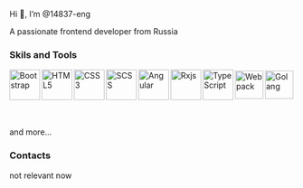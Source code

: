 Hi 👋, I’m @14837-eng

A passionate frontend developer from Russia

### Skils and Tools

<div style="display: flex; align-items: center;">  
  <img align="left" alt="Bootstrap" width="54px" src="https://img.icons8.com/color/452/bootstrap.png">
  <img align="left" alt="HTML5" width="54px" src="https://www.iconninja.com/files/840/443/663/logo-icon.png">
  <img align="left" alt="CSS3" width="54px"  src="https://upload.wikimedia.org/wikipedia/commons/thumb/7/70/Devicon-css3-plain.svg/1024px-Devicon-css3-plain.svg.png">
  <img align="left" alt="SCSS" width="54px" src="https://miro.medium.com/max/1024/1*9U1toerFxB8aiFRreLxEUQ.png">
  <img align="left" alt="Angular" width="54px" src="https://upload.wikimedia.org/wikipedia/commons/thumb/c/cf/Angular_full_color_logo.svg/1200px-Angular_full_color_logo.svg.png">
  <img align="left" alt="Rxjs" width="54px" src="https://logowiki.net/uploads/logo/r/rxjs-1.svg">
  <img align="left" alt="TypeScript" width="54px" src="https://blog.submain.com/wp-content/uploads/2020/12/typescript_2500.png">
  <img align="left" alt="Webpack" width="50px" src="https://cdn.worldvectorlogo.com/logos/webpack.svg">
  <img align="left" alt="Golang" width="50px" src="https://upload.wikimedia.org/wikipedia/commons/thumb/0/05/Go_Logo_Blue.svg/1200px-Go_Logo_Blue.svg.png">
</div>
<br>
<br>

and more...
<br>

### Contacts
not relevant now
